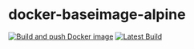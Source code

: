# docker-baseimage-alpine

[![Build and push Docker image](https://github.com/martabal/docker-baseimage-alpine/actions/workflows/push_docker.yml/badge.svg)](https://github.com/martabal/docker-baseimage-alpine/actions/workflows/push_docker.yml)
[![Latest Build](https://github.com/martabal/docker-baseimage-alpine/actions/workflows/build.yml/badge.svg)](https://github.com/martabal/docker-baseimage-alpine/actions/workflows/build.yml)

